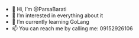 - 👋 Hi, I’m @ParsaBarati
- 👀 I’m interested in everything about it
- 🌱 I’m currently learning GoLang
- 📫 You can reach me by calling me: 09152926106

<!---
ParsaBarati/ParsaBarati is a ✨ special ✨ repository because its `README.md` (this file) appears on your GitHub profile.
You can click the Preview link to take a look at your changes.
--->
